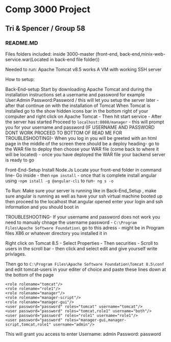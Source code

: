 # Comp 3000 Project 
## Tri & Spencer / Group 58
### README.MD

Files folders included: inside 3000-master (front-end, back-end,minix-web-service.war(Located in back-end file folder))

Needed to run: Apache Tomcat v8.5 works
A VM with working SSH server 

How to setup: 

Back-End-setup
Start by downloading Apache Tomcat and during the installation instructions set
a username and password for example User:Admin Password:Password / this will let you setup the
server later - after that continue on with the installation of Tomcat 
When Tomcat is installed go to the show hidden icons bar in the bottom right of your computer
and right click on Apache Tomcat - Then hit start service - After the server has started 
Proceed to ```localhost:8080/manager```  - this will prompt you for your username and password
(IF USERNAME AND PASSWORD DONT WORK PROCEED TO BOTTOM OF READ ME FOR TROUBLESHOOTING)-
When you log in you will be greeted with an html page in the middle of the screen there should
be a deploy heading- go to the WAR file to deploy then choose your WAR file (come back to where
it will be located) - once you have deployed the WAR file your backend server is ready to go

Front-End-Setup
Install Node.Js
Locate your front-end folder in command line- Go inside - then ```npm install``` - once that 
is complete install angular using -``` npm istall -g @angular-cli ```
to run-``` ng s -o```

To Run: Make sure your server is running like in Back-End_Setup , make sure angular is running
as well as have your ssh virtual machine booted up then proceed to the localhost that angular 
opened enter your login and ssh information and you should boot in



TROUBLESHOOTING- If your username and password does not work you need to manualy chnage the username
password - ```C:\Program Files\Apache Software Foundation\``` go to this adress -
might be in Program files X86 or whatever directory you installed it in

Right click on Tomcat 8.5 - Select Properties - Then securities - Scroll to users in the scroll
bar - then click and select edit and give yourself write privlages.

Then go to ```C:\Program Files\Apache Software Foundation\Tomcat 8.5\conf``` and edit 
tomcat-users in your editer of choice and paste these lines down at the bottom of the page
   ```
  <role rolename="tomcat"/>
  <role rolename="role1"/>
  <role rolename="manager"/>
  <role rolename="manager-script"/>
  <role rolename="manager-gui"/>
  <user password="password" roles="tomcat" username="tomcat"/>
  <user password="password" roles="tomcat,role1" username="both"/>
  <user password="password" roles="role1" username="role1"/>
  <user password="password" roles="manager-gui,manager-script,tomcat,role1" username="admin"/> 
  ```
 
  This will grant you access to enter Username: admin Password: password
